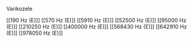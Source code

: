 Varikozele

[[190 Hz (E)]]
[[570 Hz (E)]]
[[5910 Hz (E)]]
[[52500 Hz (E)]]
[[95000 Hz (E)]]
[[210250 Hz (E)]]
[[400000 Hz (E)]]
[[568430 Hz (E)]]
[[642910 Hz (E)]]
[[978050 Hz (E)]]